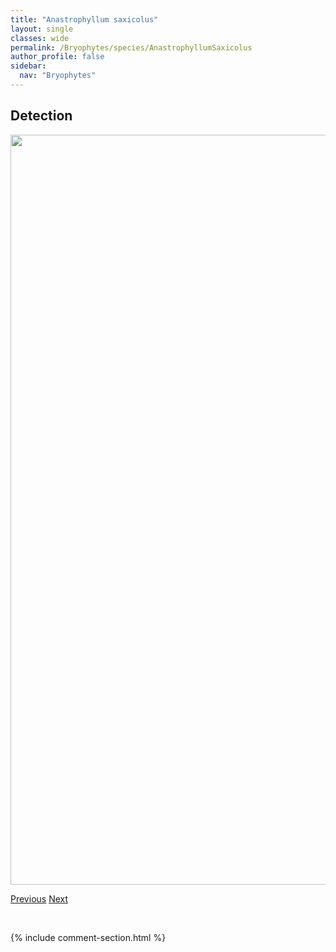 ```yaml
---
title: "Anastrophyllum saxicolus"
layout: single
classes: wide
permalink: /Bryophytes/species/AnastrophyllumSaxicolus
author_profile: false
sidebar:
  nav: "Bryophytes"
---
```


<h2>Detection</h2>

<a href="https://drive.google.com/uc?export=view&id=1YxgCDrf9yzZY0IM8798Ir_W8O0xeWhFR">
<img src="https://drive.google.com/uc?export=view&id=1YxgCDrf9yzZY0IM8798Ir_W8O0xeWhFR" height = "1200" width = "800">
</a>


<a href="/DevelopmentWebsite/Bryophytes/species/AnastrophyllumMinutum" class="pagination--pager" title="Anastrophyllum minutum">Previous</a> <a href="/DevelopmentWebsite/Bryophytes/species/AnastrophyllumSphenoloboides" class="pagination--pager" title="Anastrophyllum sphenoloboides">Next</a>

<p>&nbsp;</p>

{% include comment-section.html %}
